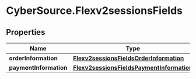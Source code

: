 # CyberSource.Flexv2sessionsFields

## Properties
Name | Type | Description | Notes
------------ | ------------- | ------------- | -------------
**orderInformation** | [**Flexv2sessionsFieldsOrderInformation**](Flexv2sessionsFieldsOrderInformation.md) |  | [optional] 
**paymentInformation** | [**Flexv2sessionsFieldsPaymentInformation**](Flexv2sessionsFieldsPaymentInformation.md) |  | [optional] 


